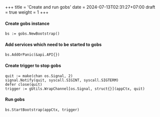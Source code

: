 +++
title = 'Create and run gobs'
date = 2024-07-13T02:31:27+07:00
draft = true
weight = 1
+++

#### Create gobs instance

```golang
bs := gobs.NewBootstrap()
```

#### Add services which need to be started to gobs
```golang
bs.AddOrPanic(&api.API{})
```

#### Create trigger to stop gobs
```golang
quit := make(chan os.Signal, 2)
signal.Notify(quit, syscall.SIGINT, syscall.SIGTERM)
defer close(quit)
trigger := gUtils.WrapChannel[os.Signal, struct{}](appCtx, quit)
```

#### Run gobs
```golang
bs.StartBootstrap(appCtx, trigger)
```
